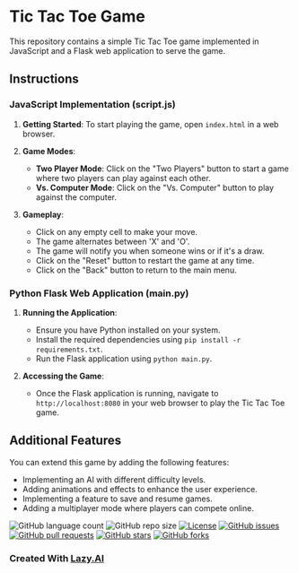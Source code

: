 # Tic Tac Toe Game

This repository contains a simple Tic Tac Toe game implemented in JavaScript and a Flask web application to serve the game.

## Instructions

### JavaScript Implementation (script.js)

1. **Getting Started**: To start playing the game, open `index.html` in a web browser.

2. **Game Modes**:
   - **Two Player Mode**: Click on the "Two Players" button to start a game where two players can play against each other.
   - **Vs. Computer Mode**: Click on the "Vs. Computer" button to play against the computer.

3. **Gameplay**:
   - Click on any empty cell to make your move.
   - The game alternates between 'X' and 'O'.
   - The game will notify you when someone wins or if it's a draw.
   - Click on the "Reset" button to restart the game at any time.
   - Click on the "Back" button to return to the main menu.

### Python Flask Web Application (main.py)

1. **Running the Application**:
   - Ensure you have Python installed on your system.
   - Install the required dependencies using `pip install -r requirements.txt`.
   - Run the Flask application using `python main.py`.

2. **Accessing the Game**:
   - Once the Flask application is running, navigate to `http://localhost:8080` in your web browser to play the Tic Tac Toe game.

## Additional Features

You can extend this game by adding the following features:
- Implementing an AI with different difficulty levels.
- Adding animations and effects to enhance the user experience.
- Implementing a feature to save and resume games.
- Adding a multiplayer mode where players can compete online.

![GitHub language count](https://img.shields.io/github/languages/count/barandev/Tic-Tac-Toe-with-Javascript)
![GitHub repo size](https://img.shields.io/github/repo-size/barandev/Tic-Tac-Toe-with-Javascript)
[![License](https://img.shields.io/github/license/barandev/Tic-Tac-Toe-with-Javascript)](https://github.com/barandev/Tic-Tac-Toe-with-Javascript/blob/main/LICENSE)
[![GitHub issues](https://img.shields.io/github/issues/barandev/Tic-Tac-Toe-with-Javascript)](https://github.com/barandev/Tic-Tac-Toe-with-Javascript/issues)
[![GitHub pull requests](https://img.shields.io/github/issues-pr/barandev/Tic-Tac-Toe-with-Javascript)](https://github.com/barandev/Tic-Tac-Toe-with-Javascript/pulls)
[![GitHub stars](https://img.shields.io/github/stars/barandev/Tic-Tac-Toe-with-Javascript)](https://github.com/barandev/Tic-Tac-Toe-with-Javascript/stargazers)
[![GitHub forks](https://img.shields.io/github/forks/barandev/Tic-Tac-Toe-with-Javascript)](https://github.com/barandev/Tic-Tac-Toe-with-Javascript/network)
### Created With [Lazy.AI](https://www.getlazy.ai)
